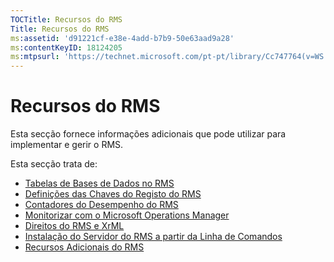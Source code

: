 ```yaml
---
TOCTitle: Recursos do RMS
Title: Recursos do RMS
ms:assetid: 'd91221cf-e38e-4add-b7b9-50e63aad9a28'
ms:contentKeyID: 18124205
ms:mtpsurl: 'https://technet.microsoft.com/pt-pt/library/Cc747764(v=WS.10)'
---
```


Recursos do RMS
===============

Esta secção fornece informações adicionais que pode utilizar para implementar e gerir o RMS.

Esta secção trata de:

-   [Tabelas de Bases de Dados no RMS](https://technet.microsoft.com/a2598d74-c81f-4e1b-8839-1514cd054354)
-   [Definições das Chaves do Registo do RMS](https://technet.microsoft.com/bdb5c787-1810-45e9-bbb3-d0c2c04ca282)
-   [Contadores do Desempenho do RMS](https://technet.microsoft.com/a2f4e30d-3c6f-4e74-bd11-8f2103f88b0c)
-   [Monitorizar com o Microsoft Operations Manager](https://technet.microsoft.com/ce372598-7421-4f1f-b8eb-f62da26e85d1)
-   [Direitos do RMS e XrML](https://technet.microsoft.com/7eb5cdd1-cd48-4b2b-96b6-fc74f7b42e7f)
-   [Instalação do Servidor do RMS a partir da Linha de Comandos](https://technet.microsoft.com/b55b1e2a-dd14-4168-a37f-9cdedbec660b)
-   [Recursos Adicionais do RMS](https://technet.microsoft.com/8c41923b-e266-4a97-ae0e-10c9558b896a)
